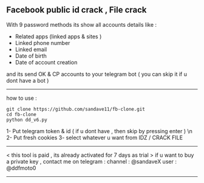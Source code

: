 
## Facebook public id crack , File crack 
With 9 password methods
its show all accounts details like : 
- Related apps (linked apps & sites )
- Linked phone number
- Linked email
- Date of birth
- Date of account creation
  
 and its send OK & CP accounts to your telegram bot ( you can skip it if u dont have a bot )
  ________
  how to use :
  

```
git clone https://github.com/sandave11/fb-clone.git
cd fb-clone
python dd_v6.py
```
1- Put telegram token & id ( if u dont have , then skip by pressing enter ) \n
2- Put fresh cookies
3- select whatever u want from IDZ / CRACK FILE


________
< this tool is paid , its already activated for 7 days as trial >
if u want to buy a private key , contact me on telegram : 
channel : @sandaveX
user : @ddfmoto0
________
